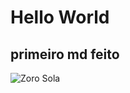 # Hello World
## primeiro md feito

![Zoro Sola](https://criticalhits.com.br/wp-content/uploads/2019/08/Zoro-1.webp)

